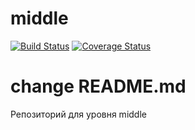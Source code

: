 # middle
[![Build Status](https://travis-ci.com/Spirka/middle.svg?branch=master)](https://travis-ci.org/Spirka/middle)
[![Coverage Status](https://codecov.io/gh/Spirka/middle/branch/master/graph/badge.svg)](https://codecov.io/gh/Spirka/middle)

# change README.md
Репозиторий для уровня middle

